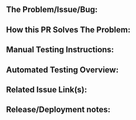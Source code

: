 ## The Problem/Issue/Bug:

## How this PR Solves The Problem:

## Manual Testing Instructions:

## Automated Testing Overview:
<!-- Please provide an overview of tests introduced by this PR, or an explanation for why no tests are needed. -->

## Related Issue Link(s):

## Release/Deployment notes:
<!-- Does this affect anything else, or are there ramifications for other code? Does anything have to be done on deployment? -->

